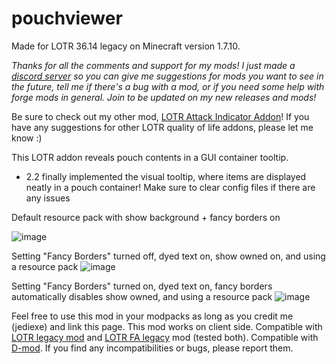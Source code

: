 # pouchviewer
Made for LOTR 36.14 legacy on Minecraft version 1.7.10.

_Thanks for all the comments and support for my mods! I just made a [discord server](https://discord.gg/TVxGeBbpTt "discord server") so you can give me suggestions for mods you want to see in the future, tell me if there's a bug with a mod, or if you need some help with forge mods in general. Join to be updated on my new releases and mods!_

Be sure to check out my other mod, [LOTR Attack Indicator Addon](https://www.curseforge.com/minecraft/mc-mods/lotr-attack-indicator-addon "LOTR Attack Indicator Addon")! If you have any suggestions for other LOTR quality of life addons, please let me know :)


This LOTR addon reveals pouch contents in a GUI container tooltip.

- 2.2 finally implemented the visual tooltip, where items are displayed neatly in a pouch container! Make sure to clear config files if there are any issues


Default resource pack with show background + fancy borders on

![image](https://user-images.githubusercontent.com/47288669/230710332-41109d41-4924-44ff-9036-611834b23718.png)


Setting "Fancy Borders" turned off, dyed text on, show owned on, and using a resource pack
![image](https://user-images.githubusercontent.com/47288669/230710336-f43dea7f-f03f-4733-bac4-76bd00cd339f.png)


Setting "Fancy Borders" turned on, dyed text on, fancy borders automatically disables show owned, and using a resource pack
![image](https://user-images.githubusercontent.com/47288669/230710343-05341122-44f9-41dd-8036-57c3838ec765.png)



Feel free to use this mod in your modpacks as long as you credit me (jediexe) and link this page.
This mod works on client side.
Compatible with [LOTR legacy mod](https://www.curseforge.com/minecraft/mc-mods/the-lord-of-the-rings-mod-legacy "LOTR legacy mod") and [LOTR FA legacy](https://www.curseforge.com/minecraft/mc-mods/the-first-age-submod "LOTR FA legacy") mod (tested both). Compatible with [D-mod](https://www.curseforge.com/minecraft/mc-mods/dmod "D-mod"). If you find any incompatibilities or bugs, please report them.
